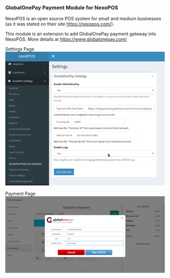 ### GlobalOnePay Payment Module for NexoPOS ###

NexoPOS is an open source POS system for small and medium businesses (as it was stated on their site https://nexopos.com/).

This module is an extension to add GlobalOnePay payment gateway into NexoPOS. More details at https://www.globalonepay.com/

Settings Page
![Screenshot1.png](Screenshot1.png)


Payment Page
![Screenshot2.png](Screenshot2.png)

